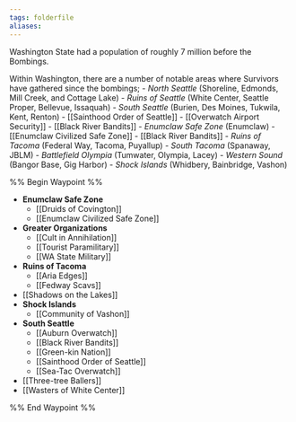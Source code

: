 ```yaml
---
tags: folderfile
aliases:
---
```


Washington State had a population of roughly 7 million before the Bombings.

Within Washington, there are a number of notable areas where Survivors have gathered since the bombings;
	- *North Seattle* (Shoreline, Edmonds, Mill Creek, and Cottage Lake)
	- *Ruins of Seattle* (White Center, Seattle Proper, Bellevue, Issaquah)
	- *South Seattle* (Burien, Des Moines, Tukwila, Kent, Renton)
		- [[Sainthood Order of Seattle]]
		- [[Overwatch Airport Security]]
		- [[Black River Bandits]]
	- *Enumclaw Safe Zone* (Enumclaw)
		- [[Enumclaw Civilized Safe Zone]]
		- [[Black River Bandits]]
	- *Ruins of Tacoma* (Federal Way, Tacoma, Puyallup)
	- *South Tacoma* (Spanaway, JBLM)
	- *Battlefield Olympia* (Tumwater, Olympia, Lacey)
	- *Western Sound* (Bangor Base, Gig Harbor)
	- *Shock Islands* (Whidbery, Bainbridge, Vashon)

%% Begin Waypoint %%
- **Enumclaw Safe Zone**
	- [[Druids of Covington]]
	- [[Enumclaw Civilized Safe Zone]]
- **Greater Organizations**
	- [[Cult in Annihilation]]
	- [[Tourist Paramilitary]]
	- [[WA State Military]]
- **Ruins of Tacoma**
	- [[Aria Edges]]
	- [[Fedway Scavs]]
- [[Shadows on the Lakes]]
- **Shock Islands**
	- [[Community of Vashon]]
- **South Seattle**
	- [[Auburn Overwatch]]
	- [[Black River Bandits]]
	- [[Green-kin Nation]]
	- [[Sainthood Order of Seattle]]
	- [[Sea-Tac Overwatch]]
- [[Three-tree Ballers]]
- [[Wasters of White Center]]

%% End Waypoint %%
